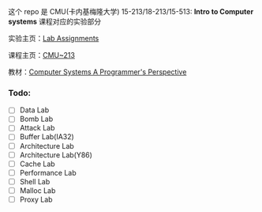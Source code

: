 这个 repo 是 CMU(卡内基梅隆大学) 15-213/18-213/15-513: **Intro to Computer systems** 课程对应的实验部分

实验主页：[Lab Assignments](http://csapp.cs.cmu.edu/3e/labs.html)

课程主页：[CMU~213](http://www.cs.cmu.edu/~213/index.html)

教材：[Computer Systems A Programmer's Perspective](http://csapp.cs.cmu.edu/)

### Todo:
- [ ] Data Lab
- [ ] Bomb Lab
- [ ] Attack Lab
- [ ] Buffer Lab(IA32)
- [ ] Architecture Lab
- [ ] Architecture Lab(Y86)
- [ ] Cache Lab
- [ ] Performance Lab
- [ ] Shell Lab
- [ ] Malloc Lab
- [ ] Proxy Lab
